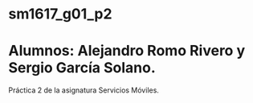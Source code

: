 # sm1617_g01_p2
# Alumnos: Alejandro Romo Rivero y Sergio García Solano. 
Práctica 2 de la asignatura Servicios Móviles. 
